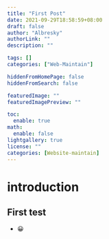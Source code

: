 ```yaml
---
title: "First Post"
date: 2021-09-29T18:58:59+08:00
draft: false
author: "Albresky"
authorLink: ""
description: ""

tags: []
categories: ["Web-Maintain"]

hiddenFromHomePage: false
hiddenFromSearch: false

featuredImage: ""
featuredImagePreview: ""

toc:
  enable: true
math:
  enable: false
lightgallery: true
license: ""
categories: [Website-maintain]
---
```


# introduction
## First test
 - :grinning:
